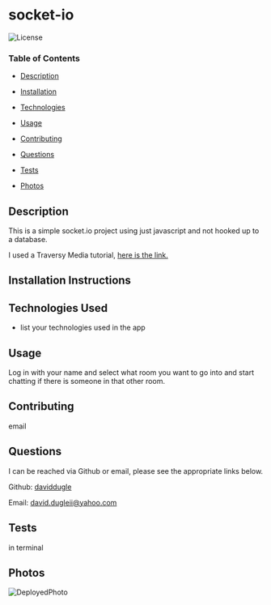 # socket-io





![License](https://img.shields.io/badge/license-MIT%20License-green)









### Table of Contents


* [Description](#Description)

* [Installation](#Installation)

* [Technologies](#Technologies)

* [Usage](##Usage)

* [Contributing](#Contributing)

* [Questions](#Questions)

* [Tests](#Tests)

* [Photos](#Photos)

















## Description

This is a simple socket.io project using just javascript and not hooked up to a database. 

I used a Traversy Media tutorial, <a href='https://youtu.be/jD7FnbI76Hg' target='_blank'> here is the link.</a>






## Installation Instructions






## Technologies Used

* list your technologies used in the app




## Usage

Log in with your name and select what room you want to go into and start chatting if there is someone in that other room.







## Contributing

email





## Questions

I can be reached via Github or email, please see the appropriate links below.

Github:
<a href='https://github.com/daviddugle' target='_blank'>daviddugle</a>

Email:
<a href='mailto:david.dugleii@yahoo.com'>david.dugleii@yahoo.com</a>





## Tests

in terminal



## Photos

![DeployedPhoto](https://github.com/daviddugle/socket-io/blob/main/public/New%20folder/socketGif.gif?raw=true)






